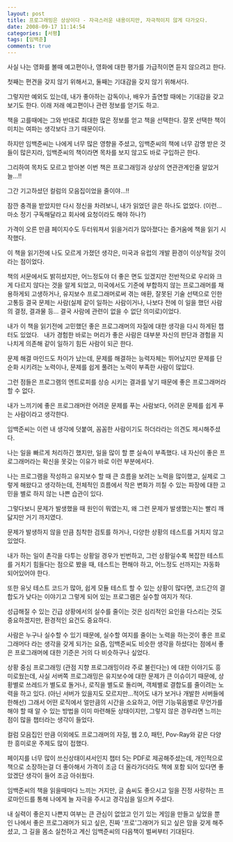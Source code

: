 ```yaml
---
layout: post
title: 프로그래밍은 상상이다 - 자극스러운 내용이지만, 자극적이지 않게 다가오다.
date: 2008-09-17 11:14:54
categories: [서평]
tags: [임백준]
comments: true
---
```


사실 나는 영화를 볼때 예고편이나, 영화에 대한 평가를 가급적이면 듣지 않으려고 한다.

첫째는 편견을 갖지 않기 위해서고, 둘째는 기대감을 갖지 않기 위해서다.

그렇지만 예외도 있는데, 내가 좋아하는 감독이나, 배우가 출연할 때에는 기대감을 갖고 보기도 한다. 이래 저래 예고편이나 관련 정보를 얻기도 하고.

책을 고를때에는 그와 반대로 최대한 많은 정보를 얻고 책을 선택한다. 잘못 선택한 책이 미치는 여파는 생각보다 크기 때문이다.

하지만 임백준씨는 나에게 너무 많은 영향을 주셨고, 임백준씨의 책에 너무 감명 받은 것들이 많은지라, 임백준씨의 책이라면 목차를 보지 않고도 바로 구입하곤 한다.

그리하여 목차도 모르고 받아본 이번 책은 프로그래밍과 상상의 연관관계인줄 알았거늘...!!

그간 기고하셨던 컬럼의 모음집이었을 줄이야...!!

잠깐 충격을 받았지만 다시 정신을 차려보니, 내가 읽었던 글은 하나도 없었다. (이런...마소 정기 구독해달라고 회사에 요청이라도 해야 하나?)

가격이 오른 만큼 페이지수도 두터워져서 읽을거리가 많아졌다는 즐거움에 책을 읽기 시작했다.

이 책을 읽기전에 나도 모르게 가졌던 생각은, 미국과 유럽의 개발 환경이 이상적일 것이라는 점이었다.

책의 서문에서도 밝히셨지만, 어느정도야 더 좋은 면도 있겠지만 전반적으로 우리와 크게 다르지 않다는 것을 알게 되었고, 미국에서도 기준에 부합하지 않는 프로그래머를 채용하게되 고생하거나, 유지보수 프로그래머로써 겪는 애환, 잘못된 기술 선택으로 인한 고통등 결국 문제는 사람(실제 같이 일하는 사람이거나, 나보다 전에 이 일을 했던 사람의 결정, 결과물 등... 결국 사람에 관련이 없을 수 없단 의미로)이었다.

내가 이 책을 읽기전에 고민했던 좋은 프로그래머의 자질에 대한 생각을 다시 하게된 챕터도 있었다.
 
내가 경험한 바로는 머리가 좋은 사람은 대부분 자신의 판단과 경험을 지나치게 의존해 같이 일하기 힘든 사람이 되곤 한다.

문제 해결 마인드도 차이가 났는데, 문제를 해결하는 능력자체는 뛰어났지만 문제를 단순화 시키려는 노력이나, 문제를 쉽게 풀려는 노력이 부족한 사람이 많았다.

그런 점들은 프로그램의 엔트로피를 상승 시키는 결과를 낳기 때문에 좋은 프로그래머라 할 수 없다.

내가 느끼기에 좋은 프로그래머란 어려운 문제를 푸는 사람보다, 어려운 문제를 쉽게 푸는 사람이라고 생각한다.

임백준씨는 이런 내 생각에 덧붙여, 꼼꼼한 사람이기도 하더라라는 의견도 제시해주셨다.

나는 일을 빠르게 처리하긴 했지만, 일을 많이 할 뿐 실속이 부족했다. 내 자신이 좋은 프로그래머라는 확신을 못갖는 이유가 바로 이런 부분에서다.

나는 프로그램을 작성하고 유지보수 할 때 큰 흐름을 보려는 노력을 많이했고, 실제로 그렇게 해왔다고 생각하는데, 전체적인 흐름에서 작은 변화가 끼칠 수 있는 파장에 대한 고민을 별로 하지 않는 나쁜 습관이 있다.

그렇다보니 문제가 발생했을 때 원인이 뭐였는지, 왜 그런 문제가 발생했는지는 빨리 깨닳지만 거기 까지였다.

문제가 발생하지 않을 만큼 침착한 검토를 하거나, 다양한 상황의 테스트를 거치지 않고 있었다.

내가 하는 일이 촌각을 다투는 상황일 경우가 빈번하고, 그런 상황일수록 복잡한 테스트를 거치기 힘들다는 점으로 봤을 때, 테스트는 편해야 하고, 어느정도 선까지는 자동화 되어있어야 한다.

또한 유닛 테스트 코드가 많아, 쉽게 모듈 테스트 할 수 있는 상황이 많다면, 코드간의 결합도가 낮다는 이야기고 그렇게 되어 있는 프로그램은 실수할 여지가 적다.

성급해질 수 있는 긴급 상황에서의 실수를 줄이는 것은 심리적인 요인을 다스리는 것도 중요하겠지만, 환경적인 요건도 중요하다.

사람은 누구나 실수할 수 있기 때문에, 실수할 여지를 줄이는 노력을 하는것이 좋은 프로그래머다 라는 생각을 갖게 되가는 요즘, 임백준씨도 비슷한 생각을 하셨다는 점에서 좋은 프로그래머에 대한 기준은 거의 다 비슷하구나 싶었다.

상황 중심 프로그래밍 (관점 지향 프로그래밍이라 주로 불린다는) 에 대한 이야기도 흥미로웠는데, 사실 서버쪽 프로그래밍은 유지보수에 대한 문제가 큰 이슈이기 때문에, 상황별로 쓰레드가 별도로 돌거나, 로직을 별도로 돌리며, 객체별로 결합도를 줄이려는 노력을 하고 있다. (아닌 서버가 있을지도 모르지만...적어도 내가 보거나 개발한 서버들에 한해선) 그래서 어떤 로직에서 얼만큼의 시간을 소요하고, 어떤 기능묶음별로 무언가를 해야 할 때 알 수 있는 방법을 이미 마련해둔 상태이지만, 그렇지 않은 경우라면 느끼는 점이 많을 챕터라는 생각이 들었다.

컬럼 모음집인 만큼 이외에도 프로그래머의 자질, 웹 2.0, 패턴, Pov-Ray와 같은 다양한 흥미로운 주제도 많이 접했다.

페이지를 너무 많이 쓰신상태이셔서인지 챕터 5는 PDF로 제공해주셨는데, 개인적으로 책으로 소장하는걸 더 좋아해서 가격이 조금 더 올라가더라도 책에 포함 되어 있다면 좋았겠단 생각이 들어 조금 아쉬웠다.

임백준씨의 책을 읽을때마다 느끼는 거지만, 글 솜씨도 좋으시고 일을 진정 사랑하는 프로마인드를 통해 나에게 늘 자극을 주시고 경각심을 일으켜 주셨다.

내 실력이 좋은지 나쁜지 여부는 큰 관심이 없었고 인기 있는 게임을 만들고 싶었을 뿐인 나에서 좋은 프로그래머가 되고 싶은, 진짜 '프로'그래머가 되고 싶은 맘을 갖게 해주셨고, 그 길을 몸소 실천하고 계신 임백준씨의 다음책이 벌써부터 기대된다.